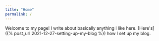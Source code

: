 ```yaml
---
title: "Home"
permalink: /
---
```


Welcome to my page! I write about basically anything I like here. [Here's]({% post_url 2021-12-27-setting-up-my-blog %}) how I set up my blog.
